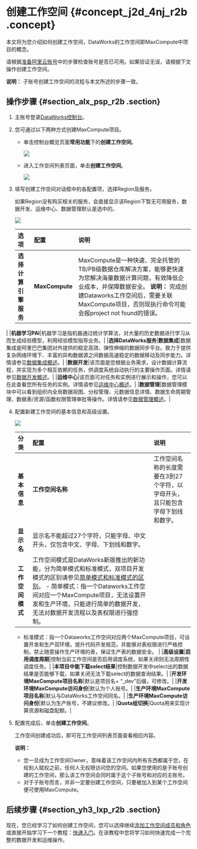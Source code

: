 # 创建工作空间 {#concept_j2d_4nj_r2b .concept}

本文将为您介绍如何创建工作空间，DataWorks的工作空间即MaxCompute中项目的概念。

请根据[准备阿里云账号](intl.zh-CN/准备工作/管理员使用云账号/准备阿里云账号.md#)中的步骤检查账号是否已可用。如果验证无误，请根据下文操作创建工作空间。

**说明：** 子账号创建工作空间的流程与本文所述的步骤一致。

## 操作步骤 {#section_alx_psp_r2b .section}

1.  主账号登录[DataWorks控制台](https://workbench.data.aliyun.com/console)。
2.  您可通过以下两种方式创建MaxCompute项目。
    -   单击控制台概览页面**常用功能**下的**创建工作空间**。

        ![](http://static-aliyun-doc.oss-cn-hangzhou.aliyuncs.com/assets/img/16175/15584991408937_zh-CN.jpg)

    -   进入工作空间列表页面，单击**创建工作空间**。

        ![](http://static-aliyun-doc.oss-cn-hangzhou.aliyuncs.com/assets/img/16175/15584991408938_zh-CN.jpg)

3.  填写创建工作空间对话框中的各配置项，选择Region及服务。

    如果Region没有购买相关的服务，会直接显示该Region下暂无可用服务，数据开发、运维中心、数据管理默认是选中的。

    ![](http://static-aliyun-doc.oss-cn-hangzhou.aliyuncs.com/assets/img/16175/15584991408939_zh-CN.png)

    |选项|配置|说明|
    |:-|:-|:-|
    |**选择计算引擎服务**|**MaxCompute**|MaxCompute是一种快速、完全托管的TB/PB级数据仓库解决方案，能够更快速为您解决海量数据计算问题，有效降低企业成本，并保障数据安全。 **说明：** 完成创建Dataworks工作空间后，需要关联MaxCompute项目，否则现执行命令可能会报project not found的错误。

 |
    |**机器学习PAI**|机器学习是指机器通过统计学算法，对大量的历史数据进行学习从而生成经验模型，利用经验模型指导业务。|
    |**选择DataWorks服务**|**数据集成**|数据集成是阿里巴巴集团对外提供的稳定高效、弹性伸缩的数据同步平台。致力于提供复杂网络环境下、丰富的异构数据源之间数据高速稳定的数据移动及同步能力。详情请参见[数据集成概述](../../../../intl.zh-CN/使用指南/数据集成/数据集成简介/数据集成概述.md#)。|
    |**数据开发**|该页面是您根据业务需求，设计数据计算流程，并实现为多个相互依赖的任务，供调度系统自动执行的主要操作页面。详情请参见[数据开发概述](../../../../intl.zh-CN/使用指南/数据开发/节点类型/节点类型介绍.md#)。|
    |**运维中心**|该页面可对任务和实例进行展示和操作，您可以在此查看您所有任务的实例。详情请参见[运维中心概述](../../../../intl.zh-CN/使用指南/运维中心/运维中心概述.md#)。|
    |**数据管理**|数据管理模块中可以看到组织内全局数据视图、分权管理、元数据信息详情、数据生命周期管理、数据表/资源/函数权限管理审批等操作。详情请参见[数据管理概述](../../../../intl.zh-CN/使用指南/数据管理/数据管理概述.md#)。|

4.  配置新建工作空间的基本信息和高级设置。

    ![](http://static-aliyun-doc.oss-cn-hangzhou.aliyuncs.com/assets/img/16175/15584991408940_zh-CN.png)

    |分类|配置|说明|
    |:-|:-|:-|
    |**基本信息**|**工作空间名称**|工作空间名称的长度需要在3到27个字符，以字母开头，且只能包含字母下划线和数字。|
    |**显示名**|显示名不能超过27个字符，只能字母、中文开头，仅包含中文、字母、下划线和数字。|
    |**工作空间模式**|工作空间模式是DataWorks新版推出的新功能，分为简单模式和标准模式，双项目开发模式的区别请参见[简单模式和标准模式的区别](../../../../intl.zh-CN/产品简介/简单模式和标准模式的区别.md#)。     -   简单模式：指一个Dataworks工作空间对应一个MaxCompute项目，无法设置开发和生产环境，只能进行简单的数据开发，无法对数据开发流程以及表权限进行强控制。
    -   标准模式：指一个Dataworks工作空间对应两个MaxCompute项目，可设置开发和生产双环境，提升代码开发规范，并能够对表权限进行严格控制，禁止随意操作生产环境的表，保证生产表的数据安全。
 |
    |**高级设置**|**启用调度周期**|控制当前工作空间是否启用调度系统，如果关闭则无法周期性调度任务。|
    |**本项目中能下载select结果**|控制数据开发中select出的数据结果是否能够下载，如果关闭无法下载select的数据查询结果。|
    |**开发环境MaxCompute项目名称**|默认是项目名+ “\_dev”后缀，可修改。|
    |**开发环境MaxCompute访问身份**|默认为个人账号。|
    |**生产环境MaxCompute项目名称**|默认与DataWorks工作空间同名。|
    |**生产环境MaxCompute访问身份**|默认为生产账号，不建议修改。|
    |**Quota组切换**|Quota用来实现计算资源和磁盘配额。|

5.  配置完成后，单击**创建工作空间**。

    工作空间创建成功后，即可在工作空间列表页面查看相应内容。

    **说明：** 

    -   您一旦成为工作空间Owner，意味着该工作空间内所有东西都属于您，在给别人赋权之前，任何人无权限访问您的空间。如果您使用的是子账号创建的工作空间，那么该工作空间会同时属于这个子账号和对应的主账号。
    -   对于子账号而言，并非一定要创建工作空间，只要被加入到某个工作空间便可使用MaxCompute。

## 后续步骤 {#section_yh3_lxp_r2b .section}

现在，您已经学习了如何创建工作空间，您可以选择继续[添加工作空间成员和角色](intl.zh-CN/准备工作/管理员使用云账号/添加工作空间成员和角色.md#)或直接开始学习下一个教程：[快速入门](../../../../intl.zh-CN/快速开始/使用说明.md#)。在该教程中您将学习如何快速完成一个完整的数据开发和运维操作。

